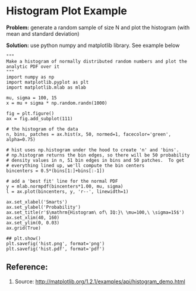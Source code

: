 # Histogram Plot Example

**Problem:** generate a random sample of size N and plot the histogram (with mean and standard deviation)

**Solution:** use python numpy and matplotlib library.  See example below

```
"""
Make a histogram of normally distributed random numbers and plot the
analytic PDF over it
"""
import numpy as np
import matplotlib.pyplot as plt
import matplotlib.mlab as mlab

mu, sigma = 100, 15
x = mu + sigma * np.random.randn(1000)

fig = plt.figure()
ax = fig.add_subplot(111)

# the histogram of the data
n, bins, patches = ax.hist(x, 50, normed=1, facecolor='green', alpha=0.75)

# hist uses np.histogram under the hood to create 'n' and 'bins'.
# np.histogram returns the bin edges, so there will be 50 probability
# density values in n, 51 bin edges in bins and 50 patches.  To get
# everything lined up, we'll compute the bin centers
bincenters = 0.5*(bins[1:]+bins[:-1])

# add a 'best fit' line for the normal PDF
y = mlab.normpdf(bincenters*1.00, mu, sigma)
l = ax.plot(bincenters, y, 'r--', linewidth=1)

ax.set_xlabel('Smarts')
ax.set_ylabel('Probability')
ax.set_title(r'$\mathrm{Histogram\ of\ IQ:}\ \mu=100,\ \sigma=15$')
ax.set_xlim(40, 160)
ax.set_ylim(0, 0.03)
ax.grid(True)

## plt.show()
plt.savefig('hist.png', format='png')
plt.savefig('hist.pdf', format='pdf')
```

## Reference:
1. Source: http://matplotlib.org/1.2.1/examples/api/histogram_demo.html
